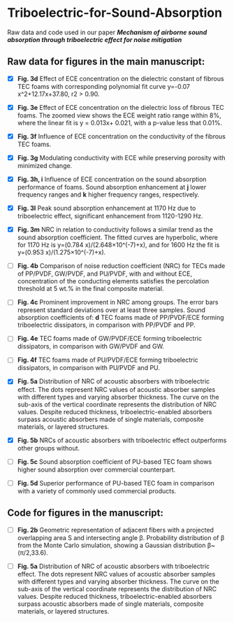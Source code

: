 # Triboelectric-for-Sound-Absorption
Raw data and code used in our paper _**Mechanism of airborne sound absorption through triboelectric effect for noise mitigation**_

## Raw data for figures in the main manuscript:

- [x] **Fig. 3d** Effect of ECE concentration on the dielectric constant of fibrous TEC foams with corresponding polynomial fit curve y=-0.07 x^2+12.17x+37.80, r2 > 0.90.
- [x] **Fig. 3e** Effect of ECE concentration on the dielectric loss of fibrous TEC foams. The zoomed view shows the ECE weight ratio range within 8%, where the linear fit is y = 0.013x+ 0.021, with a p-value less that 0.01%.
- [x] **Fig. 3f** Influence of ECE concentration on the conductivity of the fibrous TEC foams.
- [x] **Fig. 3g** Modulating conductivity with ECE while preserving porosity with minimized change.
- [x] **Fig. 3h, i** Influence of ECE concentration on the sound absorption performance of foams. Sound absorption enhancement at **j** lower frequency ranges and **k** higher frequency ranges, respectively.
- [x] **Fig. 3l** Peak sound absorption enhancement at 1170 Hz due to triboelectric effect, significant enhancement from 1120-1290 Hz.
- [x] **Fig. 3m** NRC in relation to conductivity follows a similar trend as the sound absorption coefficient. The fitted curves are hyperbolic, where for 1170 Hz is y=(0.784 x)/(2.648×10^(-7)+x), and for 1600 Hz the fit is y=(0.953 x)/(1.275×10^(-7)+x).

- [ ] **Fig. 4b** Comparison of noise reduction coefficient (NRC) for TECs made of PP/PVDF, GW/PVDF, and PU/PVDF, with and without ECE, concentration of the conducting elements satisfies the percolation threshold at 5 wt.% in the final composite material.
- [ ] **Fig. 4c** Prominent improvement in NRC among groups. The error bars represent standard deviations over at least three samples. Sound absorption coefficients of: **d** TEC foams made of PP/PVDF/ECE forming triboelectric dissipators, in comparison with PP/PVDF and PP.
- [ ] **Fig. 4e** TEC foams made of GW/PVDF/ECE forming triboelectric dissipators, in comparison with GW/PVDF and GW.
- [ ] **Fig. 4f** TEC foams made of PU/PVDF/ECE forming triboelectric dissipators, in comparison with PU/PVDF and PU. 

- [x] **Fig. 5a** Distribution of NRC of acoustic absorbers with triboelectric effect. The dots represent NRC values of acoustic absorber samples with different types and varying absorber thickness. The curve on the sub-axis of the vertical coordinate represents the distribution of NRC values. Despite reduced thickness, triboelectric-enabled absorbers surpass acoustic absorbers made of single materials, composite materials, or layered structures. 
- [x] **Fig. 5b** NRCs of acoustic absorbers with triboelectric effect outperforms other groups without.
- [ ] **Fig. 5c** Sound absorption coefficient of PU-based TEC foam shows higher sound absorption over commercial counterpart.
- [ ] **Fig. 5d** Superior performance of PU-based TEC foam in comparison with a variety of commonly used commercial products.


## Code for figures in the manuscript:
 - [ ] **Fig. 2b** Geometric representation of adjacent fibers with a projected overlapping area S and intersecting angle β. Probability distribution of β from the Monte Carlo simulation, showing a Gaussian distribution β~(π/2,33.6).

 - [ ] **Fig. 5a** Distribution of NRC of acoustic absorbers with triboelectric effect. The dots represent NRC values of acoustic absorber samples with different types and varying absorber thickness. The curve on the sub-axis of the vertical coordinate represents the distribution of NRC values. Despite reduced thickness, triboelectric-enabled absorbers surpass acoustic absorbers made of single materials, composite materials, or layered structures. 
